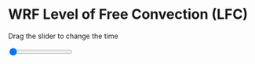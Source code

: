<h1>WRF Level of Free Convection (LFC)</h1>
<p>Drag the slider to change the time</p>

<div class="slidecontainer">
<input oninput='setImage(this)' class="slider" type="range" min="0" max="7" value="0" step="1" />
<img id='img'/>
</div>

<script>
var img = document.getElementById('img');
var img_array = ['/assets/images/wrf/lc_wrfout_d01_2020-05-13_12:00:00.png',
'/assets/images/wrf/lc_wrfout_d01_2020-05-13_13:00:00.png',
'/assets/images/wrf/lc_wrfout_d01_2020-05-13_14:00:00.png',
'/assets/images/wrf/lc_wrfout_d01_2020-05-13_15:00:00.png',
'/assets/images/wrf/lc_wrfout_d01_2020-05-13_16:00:00.png',
'/assets/images/wrf/lc_wrfout_d01_2020-05-13_17:00:00.png',
'/assets/images/wrf/lc_wrfout_d01_2020-05-13_18:00:00.png',];
function setImage(obj)
{
        var value = obj.value;
        img.src = img_array[value];

}
</script>
